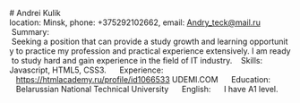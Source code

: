 # Andrei Kulik  
location: Minsk, phone: +375292102662, email: Andry_teck@mail.ru
 Summary:  
 Seeking a position that can provide a study growth and learning opportunity to practice my profession and practical experience extensively. I am ready to study hard and gain experience in the field of IT industry.  
 Skills:  
Javascript, HTML5, CSS3.   
  Experience:  
   https://htmlacademy.ru/profile/id1066533
   UDEMI.COM  
   Education:  
   Belarussian National Technical University  
   English:  
   I have A1 level.
